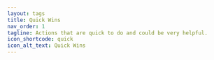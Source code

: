 ```yaml
---
layout: tags
title: Quick Wins
nav_order: 1
tagline: Actions that are quick to do and could be very helpful.
icon_shortcode: quick
icon_alt_text: Quick Wins
---
```



